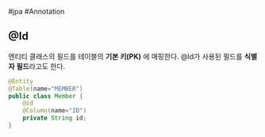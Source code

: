 #jpa #Annotation 

## @Id
엔티티 클래스의 필드를 테이블의 **기본 키(PK)** 에 매핑한다. @Id가 사용된 필드를 **식별자 필드**라고도 한다.

```java
@Entity
@Table(name="MEMBER")
public class Member {
	@id
	@Column(name="ID")
	private String id;
}
```